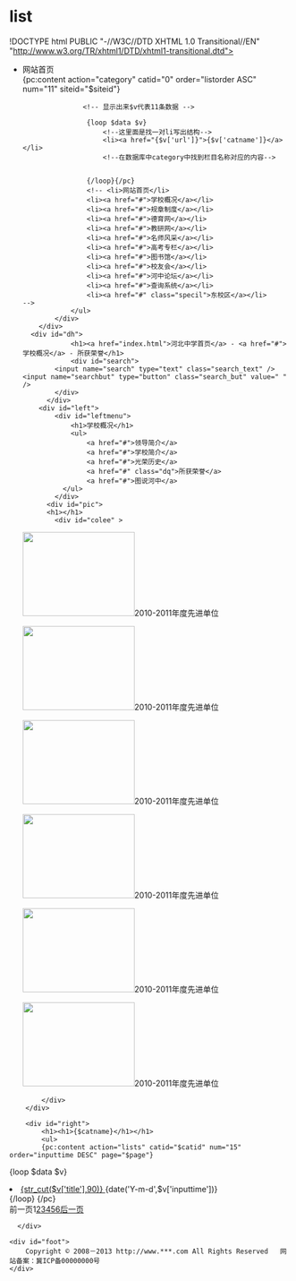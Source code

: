 # list
!DOCTYPE html PUBLIC "-//W3C//DTD XHTML 1.0 Transitional//EN" "http://www.w3.org/TR/xhtml1/DTD/xhtml1-transitional.dtd">
<html xmlns="http://www.w3.org/1999/xhtml">
<head>
<meta http-equiv="Content-Type" content="text/html; charset=utf-8" />
<title>河北中学</title>
<link href="{CSS_PATH}/HBschool/news.css" rel="stylesheet" type="text/css" />

</head>

<body>
	<div id="mybody">
    	<div id="top">
        	<div class="menu">
            	<ul>
                 <li>网站首页</li><!--没有任何效果只获取后边的是11个不需要动态获取-->
                     {pc:content 
                    <!-- 获取出来 -->
                   action="category"
                   catid="0" 
                   order="listorder ASC"
                   num="11"
                   siteid="$siteid"}

                   <!-- 显示出来$v代表11条数据 -->

                    {loop $data $v}
                        <!--这里面是找一对li写出结构-->
                        <li><a href="{$v['url']}">{$v['catname']}</a></li>
                        <!--在数据库中category中找到栏目名称对应的内容-->
                            

                    {/loop}{/pc}
                	<!-- <li>网站首页</li>
                    <li><a href="#">学校概况</a></li>
                    <li><a href="#">规章制度</a></li>
                    <li><a href="#">德育网</a></li>
                    <li><a href="#">教研网</a></li>
                    <li><a href="#">名师风采</a></li>
                    <li><a href="#">高考专栏</a></li>
                    <li><a href="#">图书馆</a></li>
                    <li><a href="#">校友会</a></li>
                    <li><a href="#">河中论坛</a></li>
                    <li><a href="#">查询系统</a></li>
                    <li><a href="#" class="specil">东校区</a></li>         -->            
                </ul>
            </div>           
        </div>
      <div id="dh">
            	<h1><a href="index.html">河北中学首页</a> - <a href="#">学校概况</a> - 所获荣誉</h1>
            	<div id="search">
            <input name="search" type="text" class="search_text" /><input name="searchbut" type="button" class="search_but" value=" " />
            </div>
          </div>
        <div id="left">
        	<div id="leftmenu">
            	<h1>学校概况</h1>
                <ul>
                	<a href="#">领导简介</a>
                    <a href="#">学校简介</a>
                    <a href="#">光荣历史</a>
                    <a href="#" class="dq">所获荣誉</a>
                    <a href="#">图说河中</a>
              </ul>
            </div>
          <div id="pic">
          <h1></h1>
           	<div id="colee" >
<div id="colee1">
<p> <img src="{IMG_PATH}/HBschool/pic.gif" width="200" height="150" />2010-2011年度先进单位</p>
<p> <img src="{IMG_PATH}/HBschool/pic.gif" width="200" height="150" />2010-2011年度先进单位</p>
<p> <img src="{IMG_PATH}/HBschool/pic.gif" width="200" height="150" />2010-2011年度先进单位</p>
<p> <img src="{IMG_PATH}/HBschool/pic.gif" width="200" height="150" />2010-2011年度先进单位</p>
<p> <img src="{IMG_PATH}/HBschool/pic.gif" width="200" height="150" />2010-2011年度先进单位</p>
<p> <img src="{IMG_PATH}/HBschool/pic.gif" width="200" height="150" />2010-2011年度先进单位</p>

</div>
<div id="colee2"></div>
</div>
             
            </div>
        </div>
        
        <div id="right">
        	<h1><h1>{$catname}</h1></h1>
            <ul>
            {pc:content action="lists" catid="$catid" num="15" order="inputtime DESC" page="$page"}
{loop $data $v}
<li><a href="{$v['url']}">{str_cut($v['title'],90)} </a>
<span class="newsdate">{date('Y-m-d',$v['inputtime'])}</span></li>
{/loop}
{/pc}
            	<!-- <li><a href="#">[组图]我校被授予2010-2011年度省级文明单位</a>	<span class="newsdate">2013-05-10</span></li>
	<li><a href="#">[组图]我校被评为“石家庄市2010-2011年度文明单位”</a>	<span class="newsdate">2013-05-10</span></li>	
	<li><a href="#">[图文]我校被授予“2012年高中教学先进单位”“2012年高中增值奖”等荣誉称号</a>	<span class="newsdate">2013-05-10</span></li>
	<li><a href="#">[组图]我校被授予“河北省体育传统项目学校”荣誉称号</a>	<span class="newsdate">2013-05-10</span>	</li>
	<li>[组图]我校被授予“影子教师”培训基地<span class="newsdate">2013-05-10</span></li>		
	<li>[组图]我校荣获“2010-2012年石家庄市创先争优先进基层党组织荣誉称号<span class="newsdate">2013-05-10</span></li>
	<li>[组图]我校荣获石家庄市妇联系统先进集体称号	<span class="newsdate">2013-05-10</span></li>
	<li>[组图]我校离退休干部党支部被评为“先进离退休干部党支部”荣誉称号	<span class="newsdate">2013-05-10</span></li>
	<li>[图文]我校获得“全国青少年普法教育先进单位”荣誉称号<span class="newsdate">2013-05-10</span></li>	
	<li>[组图]我校荣获“2010年度住房公积金管理先进单位”荣誉称号<span class="newsdate">2013-05-10</span></li>
	<li>[图文]我校荣获石家庄市“2010年度实绩突出领导班子”荣誉称号<span class="newsdate">2013-05-10</span></li>
	<li>[组图]我校荣获石家庄市2008—2009年度文明单位光荣称号	<span class="newsdate">2013-05-10</span></li>
	<li>[图文]我校党委荣获2009年度先进基层党组织称号<span class="newsdate">2013-05-10</span></li>	
	<li>[组图]我校荣获首批“河北省现代教育技术示范学校”	<span class="newsdate">2013-05-10</span></li>
	<li>[组图]我校被评为“首届中华百年名校”<span class="newsdate">2013-05-10</span></li>	
	<li>[图文]我校荣获石家庄市“先进基层党组织”荣誉称号	<span class="newsdate">2013-05-10</span></li>
	<li>[图文]我校荣获“2007年度实绩突出领导班子”称号<span class="newsdate">2013-05-10</span></li>	
	<li>[图文]我校荣获“2007年度民主评议工作先进单位”荣誉	<span class="newsdate">2013-05-10</span></li>
	<li>[组图]我校荣获石家庄市2008年中小学田径运动会“体育道德风尚奖”<span class="newsdate">2013-05-10</span>	</li>
	<li>[组图]我校被石家庄市委市政府评为“双争共建文明校园”	<span class="newsdate">2013-05-10</span></li> -->
            </ul>
            <div id="page">
	<span class="disabled">前一页</span><span class="current">1</span><a href="#?page=2">2</a><a href="#?page=3">3</a><a href="#?page=4">4</a><a href="#?page=5">5</a><a href="#?page=6">6</a><a href="#?page=2" class="disabled">后一页 
	 </a></div>
        </div>
 
      </div>
 
	<div id="foot">	  
 		Copyright © 2008－2013 http://www.***.com All Rights Reserved   网站备案：冀ICP备00000000号
	</div>
</body>
<script type="text/javascript" src="js/pic.js"></script>
</html>
